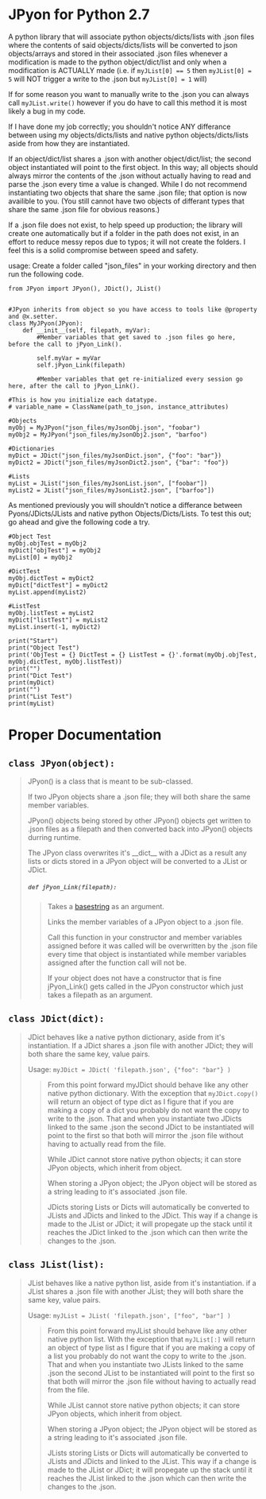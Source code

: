 # JPyon for Python 2.7
A python library that will associate python objects/dicts/lists with .json files where the contents of said objects/dicts/lists will be converted to json objects/arrays and stored in their associated .json files whenever a modification is made to the python object/dict/list and only when a modification is ACTUALLY made (i.e. if `myJList[0] == 5` then `myJList[0] = 5` will NOT trigger a write to the .json but `myJList[0] = 1` will) 

If for some reason you want to manually write to the .json you can always call `myJList.write()` however if you do have to call this method it is most likely a bug in my code.

If I have done my job correctly; you shouldn't notice ANY differance between using my objects/dicts/lists and native python objects/dicts/lists aside from how they are instantiated.

If an object/dict/list shares a .json with another object/dict/list; the second object instantiated will point to the first object. In this way; all objects should always mirror the contents of the .json without actually having to read and parse the .json every time a value is changed. While I do not recommend instantiating two objects that share the same .json file; that option is now availible to you. (You still cannot have two objects of differant types that share the same .json file for obvious reasons.)

If a .json file does not exist, to help speed up production; the library will create one automatically but if a folder in the path does not exist, in an effort to reduce messy repos due to typos; it will not create the folders. I feel this is a solid compromise between speed and safety.

usage:
  Create a folder called "json_files" in your working directory and then run the following code.
```
from JPyon import JPyon(), JDict(), JList()


#JPyon inherits from object so you have access to tools like @property and @x.setter.
class MyJPyon(JPyon):
    def __init__(self, filepath, myVar):
        #Member variables that get saved to .json files go here, before the call to jPyon_Link().
        
        self.myVar = myVar
        self.jPyon_Link(filepath)
        
        #Member variables that get re-initialized every session go here, after the call to jPyon_Link().
    
#This is how you initialize each datatype.
# variable_name = ClassName(path_to_json, instance_attributes)

#Objects
myObj = MyJPyon("json_files/myJsonObj.json", "foobar")
myObj2 = MyJPyon("json_files/myJsonObj2.json", "barfoo")

#Dictionaries
myDict = JDict("json_files/myJsonDict.json", {"foo": "bar"})
myDict2 = JDict("json_files/myJsonDict2.json", {"bar": "foo"})

#Lists
myList = JList("json_files/myJsonList.json", ["foobar"])
myList2 = JList("json_files/myJsonList2.json", ["barfoo"])
```
As mentioned previously you will shouldn't notice a differance between Pyons/JDicts/JLists and native python Objects/Dicts/Lists.
To test this out; go ahead and give the following code a try.
```
#Object Test
myObj.objTest = myObj2
myDict["objTest"] = myObj2
myList[0] = myObj2

#DictTest
myObj.dictTest = myDict2
myDict["dictTest"] = myDict2
myList.append(myList2)

#ListTest
myObj.listTest = myList2
myDict["listTest"] = myList2
myList.insert(-1, myDict2)

print("Start")
print("Object Test")
print('ObjTest = {} DictTest = {} ListTest = {}'.format(myObj.objTest, myObj.dictTest, myObj.listTest))
print("")
print("Dict Test")
print(myDict)
print("")
print("List Test")
print(myList)
```

# Proper Documentation

## `class JPyon(object):`

>JPyon() is a class that is meant to be sub-classed.
>
>If two JPyon objects share a .json file; they will both share the same member variables.
>
>JPyon() objects being stored by other JPyon() objects get written to .json files as a filepath and then converted back into JPyon() objects durring runtime.
>
>The JPyon class overwrites it's \_\_dict\_\_ with a JDict as a result any lists or dicts stored in a JPyon object will be converted to a JList or JDict.
>
>##### `def jPyon_Link(filepath): `
>>Takes a [basestring](https://docs.python.org/2/library/functions.html#basestring) as an argument.
>>
>>Links the member variables of a JPyon object to a .json file.
>>
>>Call this function in your constructor and member variables assigned before it was called will be overwritten by
>>the .json file every time that object is instantiated while member variables assigned after the function call will not be.
>>
>>If your object does not have a constructor that is fine jPyon_Link() gets called in the JPyon constructor which just takes a filepath as an argument.


## `class JDict(dict):`

>JDict behaves like a native python dictionary, aside from it's instantiation.
>If a JDict shares a .json file with another JDict; they will both share the same key, value pairs.
> 
>Usage: `myJDict = JDict( 'filepath.json', {"foo": "bar"} )`
>>From this point forward myJDict should behave like any other native python dictionary. With the exception that `myJDict.copy()` will return an object of type dict as I figure that if you are making a copy of a dict you probably do not want the copy to write to the .json. That and when you instantiate two JDicts linked to the same .json the second JDict to be instantiated will point to the first so that both will mirror the .json file without having to actually read from the file.
>>    
>>While JDict cannot store native python objects; it can store JPyon objects, which inherit from object.
>>
>>When storing a JPyon object; the JPyon object will be stored as a string leading to it's associated .json file.
>>
>>JDicts storing Lists or Dicts will automatically be converted to JLists and JDicts and linked to the JDict. This way if a change is made to the JList or JDict; it will propegate up the stack until it reaches the JDict linked to the .json which can then write the changes to the .json.


## `class JList(list):`

>JList behaves like a native python list, aside from it's instantiation.
>if a JList shares a .json file with another JList; they will both share the same key, value pairs.
>
>Usage: `myJList = JList( 'filepath.json', ["foo", "bar"] )`
>>From this point forward myJList should behave like any other native python list. With the exception that `myJList[:]` will return an object of type list as I figure that if you are making a copy of a list you probably do not want the copy to write to the .json. That and when you instantiate two JLists linked to the same .json the second JList to be instantiated will point to the first so that both will mirror the .json file without having to actually read from the file.
>>
>>While JList cannot store native python objects; it can store JPyon objects, which inherit from object.
>>
>>When storing a JPyon object; the JPyon object will be stored as a string leading to it's associated .json file.
>>
>>JLists storing Lists or Dicts will automatically be converted to JLists and JDicts and linked to the JList. This way if a change is made to the JList or JDict; it will propegate up the stack until it reaches the JList linked to the .json which can then write the changes to the .json.
